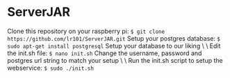 # ServerJAR
Clone this repository on your raspberry pi:
``
$ git clone https://github.com/lr101/ServerJAR.git
``
Setup your postgres database:
``
$ sudo apt-get install postgresql
``
Setup your database to our liking \\
\\
Edit the init.sh file:
``
$ nano init.sh
``
Change the username, password and postgres url string to match your setup \\
\\
Run the init.sh script to setup the webservice:
``
$ sudo ./init.sh
``
